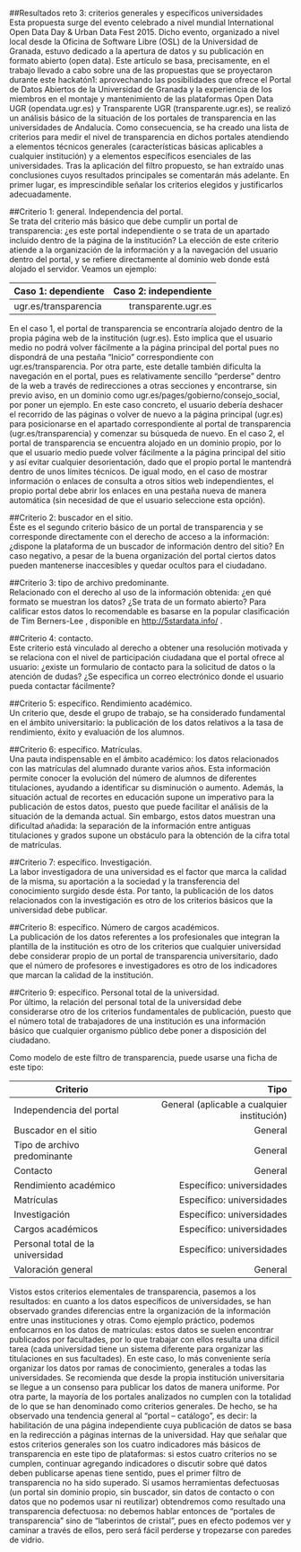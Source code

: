 ##Resultados reto 3: criterios generales y específicos universidades  
Esta propuesta surge del evento celebrado a nivel mundial International Open Data Day & Urban Data Fest 2015. Dicho evento, organizado a nivel local desde la Oficina de Software Libre (OSL) de la Universidad de Granada, estuvo dedicado a la apertura de datos y su publicación en formato abierto (open data). Este artículo se basa, precisamente, en el trabajo llevado a cabo sobre una de las propuestas que se proyectaron durante este hackatón1: aprovechando las posibilidades que ofrece el Portal de Datos Abiertos de la Universidad de Granada y la experiencia de los miembros en el montaje y mantenimiento de las plataformas Open Data UGR (opendata.ugr.es) y Transparente UGR (transparente.ugr.es), se realizó un análisis básico de la situación de los portales de transparencia en las universidades de Andalucía.
Como consecuencia, se ha creado una lista de criterios para medir el nivel de transparencia en dichos portales atendiendo a elementos técnicos generales (características básicas aplicables a cualquier institución) y a elementos específicos esenciales de las universidades. Tras la aplicación del filtro propuesto, se han extraído unas conclusiones cuyos resultados principales se comentarán más adelante. En primer lugar, es imprescindible señalar los criterios elegidos y justificarlos adecuadamente.

##Criterio 1: general. Independencia del portal.  
Se trata del criterio más básico que debe cumplir un portal de transparencia: ¿es este portal independiente o se trata de un apartado incluido dentro de la página de la institución? La elección de este criterio atiende a la organización de la información y a la navegación del usuario dentro del portal, y se refiere directamente al dominio web donde está alojado el servidor. Veamos un ejemplo:

|Caso 1: dependiente |Caso 2: independiente |
|-----------|----------:|
| ugr.es/transparencia |transparente.ugr.es | 
 

En el caso 1, el portal de transparencia se encontraría alojado dentro de la propia página web de la institución (ugr.es). Esto implica que el usuario medio no podrá volver fácilmente a la página principal del portal pues no dispondrá de una pestaña “Inicio” correspondiente con ugr.es/transparencia. Por otra parte, este detalle también dificulta la navegación en el portal, pues es relativamente sencillo “perderse” dentro de la web a través de redirecciones a otras secciones y encontrarse, sin previo aviso, en un dominio  como  ugr.es/pages/gobierno/consejo_social, por poner un ejemplo. En este caso concreto, el usuario debería deshacer el recorrido de las páginas o volver de nuevo a la página principal (ugr.es) para posicionarse en el apartado correspondiente al portal de transparencia (ugr.es/transparencia) y comenzar su búsqueda de nuevo.
En el caso 2, el portal de transparencia se encuentra alojado en un dominio propio, por lo que el usuario medio puede volver fácilmente a la página principal del sitio y así evitar cualquier desorientación, dado que el propio portal le mantendrá dentro de unos límites técnicos. De igual modo, en el caso de mostrar información o enlaces de consulta a otros sitios web independientes, el propio portal debe abrir los enlaces en una pestaña nueva de manera automática (sin necesidad de que el usuario seleccione esta opción).

##Criterio 2: buscador en el sitio.  
Éste es el segundo criterio básico de un portal de transparencia y se corresponde directamente con el derecho de acceso a la información: ¿dispone la plataforma de un buscador de información dentro del sitio? En caso negativo, a pesar de la buena organización del portal ciertos datos pueden mantenerse inaccesibles y quedar ocultos para el ciudadano. 

##Criterio 3: tipo de archivo predominante.  
Relacionado con el derecho al uso de la información obtenida: ¿en qué formato se muestran los datos? ¿Se trata de un formato abierto?
Para calificar estos datos lo recomendable es basarse en la popular clasificación de Tim Berners-Lee , disponible en http://5stardata.info/ .

##Criterio 4: contacto.  
Este criterio está vinculado al derecho a obtener una resolución motivada y se relaciona con el nivel de participación ciudadana que el portal ofrece al usuario: ¿existe un formulario de contacto para la solicitud de datos o la atención de dudas? ¿Se especifica un correo electrónico donde el usuario pueda contactar fácilmente?

##Criterio 5: específico. Rendimiento académico.  
Un criterio que, desde el grupo de trabajo, se ha considerado fundamental en el ámbito universitario: la publicación de los datos relativos a la tasa de rendimiento, éxito y evaluación de los alumnos. 

##Criterio 6: específico. Matrículas.  
Una pauta indispensable en el ámbito académico: los datos relacionados con las matrículas del alumnado durante varios años. Esta información permite conocer la evolución del número de alumnos de diferentes titulaciones, ayudando a identificar su disminución o aumento. Además, la situación actual de recortes en educación supone un imperativo para la publicación de estos datos, puesto que puede facilitar el análisis de la situación de la demanda actual. Sin embargo, estos datos muestran una dificultad añadida: la separación de la información entre antiguas titulaciones y grados supone un obstáculo para la obtención de la cifra total de matrículas.

##Criterio 7: específico. Investigación.  
La labor investigadora de una universidad es el factor que marca la calidad de la misma,  su aportación a la sociedad y la transferencia del conocimiento surgido desde ésta. Por tanto, la publicación de los datos relacionados con la investigación es otro de los criterios básicos que la universidad debe publicar.

##Criterio 8: específico. Número de cargos académicos.  
La publicación de los datos referentes a los profesionales que integran la plantilla de la institución es otro de los criterios que cualquier universidad debe considerar propio de un portal de transparencia universitario, dado que el número de profesores e investigadores es otro de los indicadores que marcan la calidad de la institución.

##Criterio 9: específico. Personal total de la universidad.  
Por último, la relación del personal total de la universidad debe considerarse otro de los criterios fundamentales de publicación, puesto que el número total de trabajadores de una institución es una información básico que cualquier organismo público debe poner a disposición del ciudadano.


Como modelo de este filtro de transparencia, puede usarse una ficha de este tipo:

|Criterio |Tipo |
|-----------|----------:|
| Independencia del portal | General (aplicable a cualquier institución) |
| Buscador en el sitio | General |
| Tipo de archivo predominante | General |
| Contacto | General |
| Rendimiento académico | Específico: universidades |
| Matrículas | Específico: universidades |
| Investigación | Específico: universidades |
| Cargos académicos | Específico: universidades |
| Personal total de la universidad | Específico: universidades |
| Valoración general | General |
  

Vistos estos criterios elementales de transparencia, pasemos a los resultados: en cuanto a los datos específicos de universidades, se han observado grandes diferencias entre la organización de la información entre unas instituciones y otras. Como ejemplo práctico, podemos enfocarnos en los datos de matrículas: estos datos se suelen encontrar publicados por facultades, por lo que trabajar con ellos resulta una difícil tarea (cada universidad tiene un sistema diferente para organizar las titulaciones en sus facultades). En este caso, lo más conveniente sería organizar los datos por ramas de conocimiento, generales a todas las universidades. Se recomienda que desde la propia institución universitaria se llegue a un consenso para publicar los datos de manera uniforme.
Por otra parte, la mayoría de los portales analizados no cumplen con la totalidad de lo que se han denominado como criterios generales. De hecho, se ha observado una tendencia general al “portal – catálogo”, es decir: la habilitación de una página independiente cuya publicación de datos se basa en la redirección a páginas internas de la universidad. Hay que señalar que estos criterios generales son los cuatro indicadores más básicos de transparencia en este tipo de plataformas: si estos cuatro criterios no se cumplen, continuar agregando indicadores o discutir sobre qué datos deben publicarse apenas tiene sentido, pues el primer filtro de transparencia no ha sido superado. Si usamos herramientas defectuosas (un portal sin dominio propio, sin buscador, sin datos de contacto o con datos que no podemos usar ni reutilizar) obtendremos como resultado una transparencia defectuosa: no debemos hablar entonces de “portales de transparencia” sino de “laberintos de cristal”, pues en efecto podemos ver y caminar a través de ellos, pero será fácil perderse y tropezarse con paredes de vidrio.
